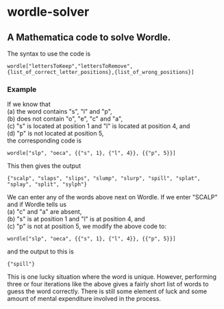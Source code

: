 # wordle-solver
## A Mathematica code to solve Wordle. 


The syntax to use the code is

```
wordle["lettersToKeep","lettersToRemove",{list_of_correct_letter_positions},{list_of_wrong_positions}]
```

### Example

If we know that \
(a) the word contains "s", "l" and "p", \
(b) does not contain "o", "e", "c" and "a", \
(c) "s" is located at position 1 and "l" is located at position 4, and \
(d) "p" is not located at position 5, \
the corresponding code is 

```
wordle["slp", "oeca", {{"s", 1}, {"l", 4}}, {{"p", 5}}]
```
This then gives the output
```
{"scalp", "slaps", "slips", "slump", "slurp", "spill", "splat", "splay", "split", "sylph"}
```
We can enter any of the words above next on Wordle. If we enter "SCALP" and if Wordle tells us \
(a) "c" and "a" are absent, \
(b) "s" is at position 1 and "l" is at position 4, and \
(c) "p" is not at position 5,
we modify the above code to:
```
wordle["slp", "oeca", {{"s", 1}, {"l", 4}}, {{"p", 5}}]
```
and the output to this is
```
{"spill"}
```
This is one lucky situation where the word is unique. However, performing three or four iterations like the above gives a fairly short list of words to guess the word correctly. There is still some element of luck and some amount of mental expenditure involved in the process. 
